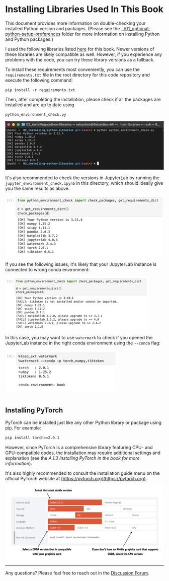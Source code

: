 # Installing Libraries Used In This Book

This document provides more information on double-checking your installed Python version and packages. (Please see the [../01_optional-python-setup-preferences](../01_optional-python-setup-preferences) folder for more information on installing Python and Python packages.)

I used the following libraries listed [here](https://github.com/rasbt/LLMs-from-scratch/blob/main/requirements.txt) for this book. Newer versions of these libraries are likely compatible as well. However, if you experience any problems with the code, you can try these library versions as a fallback.

To install these requirements most conveniently, you can use the `requirements.txt` file in the root directory for this code repository and execute the following command:

```
pip install -r requirements.txt
```


Then, after completing the installation, please check if all the packages are installed and are up to date using

```
python_environment_check.py
```

<img src="figures/check_1.jpg" width="600px">

It's also recommended to check the versions in JupyterLab by running the `jupyter_environment_check.ipynb` in this directory, which should ideally give you the same results as above.

<img src="figures/check_2.jpg" width="500px">

If you see the following issues, it's likely that your JupyterLab instance is connected to wrong conda environment:

<img src="figures/jupyter-issues.jpg" width="450px">

In this case, you may want to use `watermark` to check if you opened the JupyterLab instance in the right conda environment using the `--conda` flag:

<img src="figures/watermark.jpg" width="350px">


<br>
<br>


## Installing PyTorch

PyTorch can be installed just like any other Python library or package using pip. For example:

```bash
pip install torch==2.0.1
```

However, since PyTorch is a comprehensive library featuring CPU- and GPU-compatible codes, the installation may require additional settings and explanation (see the *A.1.3 Installing PyTorch in the book for more information*).

It's also highly recommended to consult the installation guide menu on the official PyTorch website at [https://pytorch.org](https://pytorch.org).

<img src="figures/pytorch-installer.jpg" width="600px">



---




Any questions? Please feel free to reach out in the [Discussion Forum](https://github.com/rasbt/LLMs-from-scratch/discussions).
